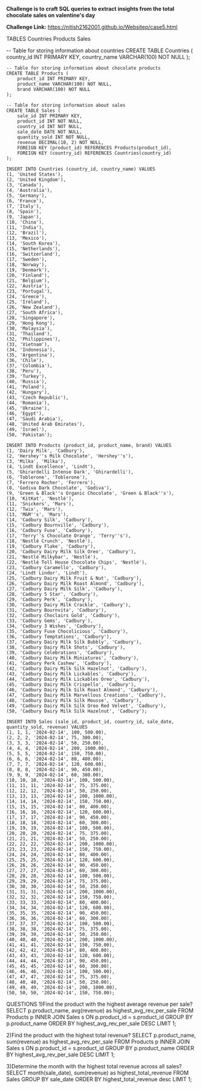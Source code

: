 **Challenge is to craft SQL queries to extract insights from the total chocolate sales on valentine's day**

**Challenge Link:** https://nitish2162001.github.io/Websitep/case5.html

TABLES
Countries
Products
Sales

 -- Table for storing information about countries
    CREATE TABLE Countries (
        country_id INT PRIMARY KEY,
        country_name VARCHAR(100) NOT NULL
    );
    
    -- Table for storing information about chocolate products
    CREATE TABLE Products (
        product_id INT PRIMARY KEY,
        product_name VARCHAR(100) NOT NULL,
        brand VARCHAR(100) NOT NULL
    );
    
    -- Table for storing information about sales
    CREATE TABLE Sales (
        sale_id INT PRIMARY KEY,
        product_id INT NOT NULL,
        country_id INT NOT NULL,
        sale_date DATE NOT NULL,
        quantity_sold INT NOT NULL,
        revenue DECIMAL(10, 2) NOT NULL,
        FOREIGN KEY (product_id) REFERENCES Products(product_id),
        FOREIGN KEY (country_id) REFERENCES Countries(country_id)
    );
    
    INSERT INTO Countries (country_id, country_name) VALUES
    (1, 'United States'),
    (2, 'United Kingdom'),
    (3, 'Canada'),
    (4, 'Australia'),
    (5, 'Germany'),
    (6, 'France'),
    (7, 'Italy'),
    (8, 'Spain'),
    (9, 'Japan'),
    (10, 'China'),
    (11, 'India'),
    (12, 'Brazil'),
    (13, 'Mexico'),
    (14, 'South Korea'),
    (15, 'Netherlands'),
    (16, 'Switzerland'),
    (17, 'Sweden'),
    (18, 'Norway'),
    (19, 'Denmark'),
    (20, 'Finland'),
    (21, 'Belgium'),
    (22, 'Austria'),
    (23, 'Portugal'),
    (24, 'Greece'),
    (25, 'Ireland'),
    (26, 'New Zealand'),
    (27, 'South Africa'),
    (28, 'Singapore'),
    (29, 'Hong Kong'),
    (30, 'Malaysia'),
    (31, 'Thailand'),
    (32, 'Philippines'),
    (33, 'Vietnam'),
    (34, 'Indonesia'),
    (35, 'Argentina'),
    (36, 'Chile'),
    (37, 'Colombia'),
    (38, 'Peru'),
    (39, 'Turkey'),
    (40, 'Russia'),
    (41, 'Poland'),
    (42, 'Hungary'),
    (43, 'Czech Republic'),
    (44, 'Romania'),
    (45, 'Ukraine'),
    (46, 'Egypt'),
    (47, 'Saudi Arabia'),
    (48, 'United Arab Emirates'),
    (49, 'Israel'),
    (50, 'Pakistan');
    
    INSERT INTO Products (product_id, product_name, brand) VALUES
    (1, 'Dairy Milk', 'Cadbury'),
    (2, 'Hershey''s Milk Chocolate', 'Hershey''s'),
    (3, 'Milka', 'Milka'),
    (4, 'Lindt Excellence', 'Lindt'),
    (5, 'Ghirardelli Intense Dark', 'Ghirardelli'),
    (6, 'Toblerone', 'Toblerone'),
    (7, 'Ferrero Rocher', 'Ferrero'),
    (8, 'Godiva Dark Chocolate', 'Godiva'),
    (9, 'Green & Black''s Organic Chocolate', 'Green & Black''s'),
    (10, 'KitKat', 'Nestlé'),
    (11, 'Snickers', 'Mars'),
    (12, 'Twix', 'Mars'),
    (13, 'M&M''s', 'Mars'),
    (14, 'Cadbury Silk', 'Cadbury'),
    (15, 'Cadbury Bournville', 'Cadbury'),
    (16, 'Cadbury Fuse', 'Cadbury'),
    (17, 'Terry''s Chocolate Orange', 'Terry''s'),
    (18, 'Nestlé Crunch', 'Nestlé'),
    (19, 'Cadbury Flake', 'Cadbury'),
    (20, 'Cadbury Dairy Milk Silk Oreo', 'Cadbury'),
    (21, 'Nestlé Milkybar', 'Nestlé'),
    (22, 'Nestlé Toll House Chocolate Chips', 'Nestlé'),
    (23, 'Cadbury Caramello', 'Cadbury'),
    (24, 'Lindt Lindor', 'Lindt'),
    (25, 'Cadbury Dairy Milk Fruit & Nut', 'Cadbury'),
    (26, 'Cadbury Dairy Milk Roast Almond', 'Cadbury'),
    (27, 'Cadbury Dairy Milk Silk', 'Cadbury'),
    (28, 'Cadbury 5 Star', 'Cadbury'),
    (29, 'Cadbury Perk', 'Cadbury'),
    (30, 'Cadbury Dairy Milk Crackle', 'Cadbury'),
    (31, 'Cadbury Bournvita', 'Cadbury'),
    (32, 'Cadbury Choclairs Gold', 'Cadbury'),
    (33, 'Cadbury Gems', 'Cadbury'),
    (34, 'Cadbury 3 Wishes', 'Cadbury'),
    (35, 'Cadbury Fuse Chocolicious', 'Cadbury'),
    (36, 'Cadbury Temptations', 'Cadbury'),
    (37, 'Cadbury Dairy Milk Silk Bubbly', 'Cadbury'),
    (38, 'Cadbury Dairy Milk Shots', 'Cadbury'),
    (39, 'Cadbury Celebrations', 'Cadbury'),
    (40, 'Cadbury Dairy Milk Miniatures', 'Cadbury'),
    (41, 'Cadbury Perk Cashew', 'Cadbury'),
    (42, 'Cadbury Dairy Milk Silk Hazelnut', 'Cadbury'),
    (43, 'Cadbury Dairy Milk Lickables', 'Cadbury'),
    (44, 'Cadbury Dairy Milk Lickables Oreo', 'Cadbury'),
    (45, 'Cadbury Dairy Milk Crispello', 'Cadbury'),
    (46, 'Cadbury Dairy Milk Silk Roast Almond', 'Cadbury'),
    (47, 'Cadbury Dairy Milk Marvellous Creations', 'Cadbury'),
    (48, 'Cadbury Dairy Milk Silk Mousse', 'Cadbury'),
    (49, 'Cadbury Dairy Milk Silk Oreo Red Velvet', 'Cadbury'),
    (50, 'Cadbury Dairy Milk Silk Hazelnut', 'Cadbury');
    
    INSERT INTO Sales (sale_id, product_id, country_id, sale_date, quantity_sold, revenue) VALUES
    (1, 1, 1, '2024-02-14', 100, 500.00),
    (2, 2, 2, '2024-02-14', 75, 300.00),
    (3, 3, 3, '2024-02-14', 50, 250.00),
    (4, 4, 4, '2024-02-14', 200, 1000.00),
    (5, 5, 5, '2024-02-14', 150, 750.00),
    (6, 6, 6, '2024-02-14', 80, 400.00),
    (7, 7, 7, '2024-02-14', 120, 600.00),
    (8, 8, 8, '2024-02-14', 90, 450.00),
    (9, 9, 9, '2024-02-14', 60, 300.00),
    (10, 10, 10, '2024-02-14', 100, 500.00),
    (11, 11, 11, '2024-02-14', 75, 375.00),
    (12, 12, 12, '2024-02-14', 50, 250.00),
    (13, 13, 13, '2024-02-14', 200, 1000.00),
    (14, 14, 14, '2024-02-14', 150, 750.00),
    (15, 15, 15, '2024-02-14', 80, 400.00),
    (16, 16, 16, '2024-02-14', 120, 600.00),
    (17, 17, 17, '2024-02-14', 90, 450.00),
    (18, 18, 18, '2024-02-14', 60, 300.00),
    (19, 19, 19, '2024-02-14', 100, 500.00),
    (20, 20, 20, '2024-02-14', 75, 375.00),
    (21, 21, 21, '2024-02-14', 50, 250.00),
    (22, 22, 22, '2024-02-14', 200, 1000.00),
    (23, 23, 23, '2024-02-14', 150, 750.00),
    (24, 24, 24, '2024-02-14', 80, 400.00),
    (25, 25, 25, '2024-02-14', 120, 600.00),
    (26, 26, 26, '2024-02-14', 90, 450.00),
    (27, 27, 27, '2024-02-14', 60, 300.00),
    (28, 28, 28, '2024-02-14', 100, 500.00),
    (29, 29, 29, '2024-02-14', 75, 375.00),
    (30, 30, 30, '2024-02-14', 50, 250.00),
    (31, 31, 31, '2024-02-14', 200, 1000.00),
    (32, 32, 32, '2024-02-14', 150, 750.00),
    (33, 33, 33, '2024-02-14', 80, 400.00),
    (34, 34, 34, '2024-02-14', 120, 600.00),
    (35, 35, 35, '2024-02-14', 90, 450.00),
    (36, 36, 36, '2024-02-14', 60, 300.00),
    (37, 37, 37, '2024-02-14', 100, 500.00),
    (38, 38, 38, '2024-02-14', 75, 375.00),
    (39, 39, 39, '2024-02-14', 50, 250.00),
    (40, 40, 40, '2024-02-14', 200, 1000.00),
    (41, 41, 41, '2024-02-14', 150, 750.00),
    (42, 42, 42, '2024-02-14', 80, 400.00),
    (43, 43, 43, '2024-02-14', 120, 600.00),
    (44, 44, 44, '2024-02-14', 90, 450.00),
    (45, 45, 45, '2024-02-14', 60, 300.00),
    (46, 46, 46, '2024-02-14', 100, 500.00),
    (47, 47, 47, '2024-02-14', 75, 375.00),
    (48, 48, 48, '2024-02-14', 50, 250.00),
    (49, 49, 49, '2024-02-14', 200, 1000.00),
    (50, 50, 50, '2024-02-14', 150, 750.00);
    
QUESTIONS
1)Find the product with the highest average revenue per sale?
SELECT p.product_name, avg(revenue) as highest_avg_rev_per_sale 
FROM Products p INNER JOIN Sales s ON p.product_id = s.product_id
GROUP BY p.product_name ORDER BY highest_avg_rev_per_sale DESC LIMIT 1;

2)Find the product with the highest total revenue?
SELECT p.product_name, sum(revenue) as highest_avg_rev_per_sale 
FROM Products p INNER JOIN Sales s ON p.product_id = s.product_id
GROUP BY p.product_name ORDER BY highest_avg_rev_per_sale DESC LIMIT 1;	

3)Determine the month with the highest total revenue across all sales?    
SELECT month(sale_date), sum(revenue) as highest_total_revenue FROM Sales 
GROUP BY sale_date ORDER BY highest_total_revenue desc LIMIT 1;    

    
    
    
    
    
    
    
    
    
    
    
    
